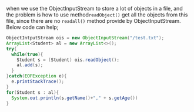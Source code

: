 when we use the ObjectInputStream to store a lot of objects in a file, and the problem is how to use method`readObject()` get all the objects from this file, since there are no `readall()` method provide by ObjectInputStream. Below code can help;
```java
ObjectIntputStream ois = new ObjectInputStream("/test.txt");
ArrayList<Student> al = new ArrayList<>();
try{
  while(true){
    Student s = (Student) ois.readObject(); 
    al.add(s);
  }
}catch(EOFException e){
  e.printStackTrace();
}
for(Student s : al){
  System.out.println(s.getName()+"," + s.getAge())
}

```